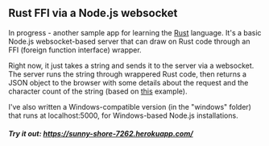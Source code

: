 ## Rust FFI via a Node.js websocket

In progress - another sample app for learning the [Rust](https://www.rust-lang.org/) language. It's a basic Node.js websocket-based server that can draw on Rust code through an FFI (foreign function interface) wrapper.

Right now, it just takes a string and sends it to the server via a websocket. The server runs the string through wrappered Rust code, then returns a JSON object to the browser with some details about the request and the character count of the string (based on [this](http://jakegoulding.com/rust-ffi-omnibus/string_arguments/) example).

I've also written a Windows-compatible version (in the "windows" folder) that runs at localhost:5000, for Windows-based Node.js installations.

##### Try it out: https://sunny-shore-7262.herokuapp.com/